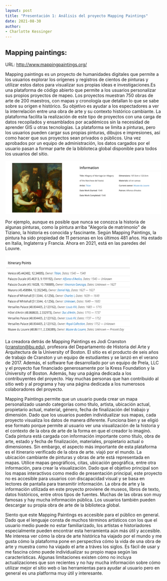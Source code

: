 ```yaml
---
layout: post
title: "Presentación 1: Análisis del proyecto Mapping Paintings"
date: 2021-08-30
author:
- Charlotte Kessinger
---
```



## Mapping paintings:
URL: http://www.mappingpaintings.org/

  Mapping paintings es un proyecto de humanidades digitales que permite a los usuarios explorar los orígenes y registros de cientos de pinturas y utilizar estos datos para visualizar sus propias ideas e investigaciones.Es una plataforma de código abierto que permite a los usuarios personalizar sus propios proyectos de mapeo. Los proyectos muestran 750 obras de arte de 200 maestros, con mapas y cronología que detallan lo que se sabe sobre su origen e histórico. Su objetivo es ayudar a los espectadores a ver la interrelación entre una obra de arte y su contexto histórico cambiante. La plataforma facilita la realización de este tipo de proyectos con una carga de datos recopilados y ensamblados por académicos sin la necesidad de aprender GIS u otras tecnologías. La plataforma se limita a pinturas, pero los usuarios pueden cargar sus propias pinturas, dibujos e impresiones, así como hacer que sus proyectos sean privados o públicos. Una vez aprobados por un equipo de administración, los datos cargados por el usuario pasan a formar parte de la biblioteca global disponible para todos los usuarios del sitio.
  
  <img src="/assets/images/Informationallegory.png" alt="Alegoria de matrimonio" width="500" height="170">
  
Por ejemplo, aunque es posible que nunca se conozca la historia de algunas pinturas, como la pintura arriba "Alegoría de matrimonio" de Tiziano, la historia es conocida y fascinante. Según Mapping Paintings, la pintura ha sido propiedad de 11 personas en los últimos 481 años. Ha estado en Italia, Inglaterra y Francia. Ahora en 2021, está en las paredes del Louvre.

<img src="/assets/images/Itenpoints.png" alt="itinerary points" width="400" height="250">

  La creadora detrás de Mapping Paintings es Jodi Cranston (cranston@bu.edu), profesora del Departamento de Historia del Arte y Arquitectura de la University of Boston. El sitio es el producto de seis años de trabajo de Cranston y un equipo de estudiantes y se lanzó en el verano de 2017. Además, el software fue desarrollado por un equipo de Prela, LLC y el proyecto fue financiado generosamente por la Kress Foundation y la University of Boston. Además, hay una página dedicada a los contribuyentes del proyecto. Hay muchas personas que han contribuido al sitio web y al programa y hay una página dedicada a los numerosos colaboradores del proyecto.
  
  Mapping Paintings permite que un usuario pueda crear un mapa personalizado usando categorías como título, artista, ubicación actual, propietario actual, material, género, fecha de finalización del trabajo y dimensión. Dado que los usuarios pueden individualizar sus mapas, cada proyecto visualiza los datos de manera diferente. Funciona bien y se eligió ese formato porque permite al usuario ver una visualización de la historia y el contexto de la obra de arte de la forma en que el creador lo imaginó. Cada pintura está cargada con información importante como título, obra de arte, estado y fecha de finalización, materiales, propietario actual o dimensiones. Sin embargo, el aspecto más importante de esta plataforma es el itinerario verificado de la obra de arte. viajó por el mundo. La ubicación cambiante de pinturas y obras de arte está representada en mapas. Utilice mapas geográficos, citas, ubicación geográfica, entre otra información, para crear la visualización. Dado que el objetivo principal son los mapas interactivos como medio de presentación principal, este proyecto no es accesible para usuarios con discapacidad visual y se basa en lectores de pantalla para transmitir información. La obra de arte y la información utilizada en este proyecto proviene de museos, libros de texto, datos históricos, entre otros tipos de fuentes. Muchas de las obras son muy famosas y hay mucha información pública. Los usuarios también pueden descargar su propia obra de arte de la biblioteca global.
  
  Siento que este Mapping Paintings es  accesible para el público en general. Dado que el lenguaje consta de muchos términos artísticos con los que el usuario medio puede no estar familiarizado, los artistas e historiadores especialmente pueden encontrar esta herramienta aún más útil y accesible. Me interesa ver cómo la obra de arte histórica ha viajado por el mundo y me gusta cómo la plataforma pone en perspectiva cómo la vida de una obra de arte y muestra como ha viajado el arte a tráves los siglos. Es fácil de usar y me fascina cómo puede individualizar su propio mapa según las características. Algunas limitaciones existen cómo no incluya actualizaciones que son recientes y no hay mucha información sobre cómo utilizar mejor el sitio web o las herramientas para ayudar al usuario pero en general es una platforma muy útil y interesante.


